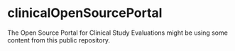 # clinicalOpenSourcePortal
The Open Source Portal for Clinical Study Evaluations might be using some content from this public repository.
